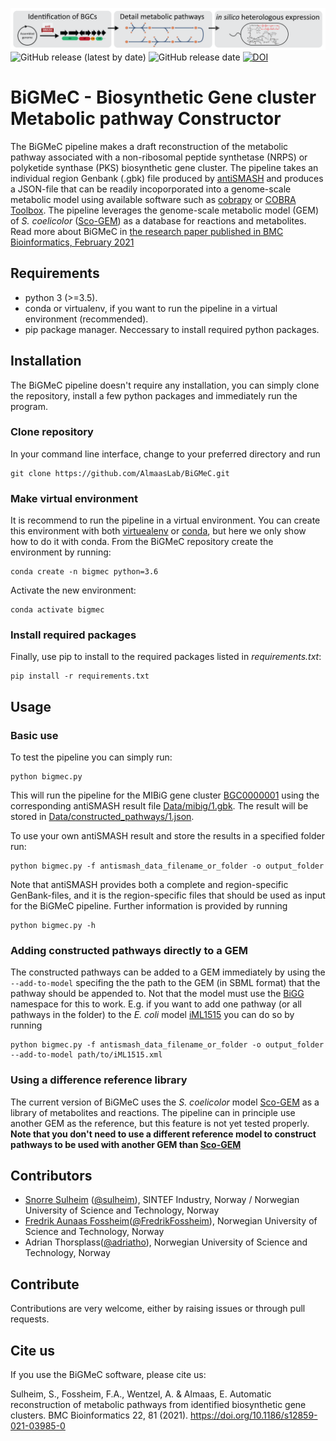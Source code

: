 ![Illustration of BiGMeC pipeline](readme_header.png)
![GitHub release (latest by date)](https://img.shields.io/github/v/release/AlmaasLab/BiGMeC?style=plastic)
![GitHub release date](https://img.shields.io/github/release-date/AlmaasLab/BiGMeC?style=plastic)
[![DOI](https://zenodo.org/badge/273448678.svg)](https://zenodo.org/badge/latestdoi/273448678)

# BiGMeC - Biosynthetic Gene cluster Metabolic pathway Constructor
The BiGMeC pipeline makes a draft reconstruction of the metabolic pathway associated with a non-ribosomal peptide synthetase (NRPS) or polyketide synthase (PKS) biosynthetic gene cluster. The pipeline takes an individual region Genbank (.gbk) file produced by [antiSMASH](https://antismash.secondarymetabolites.org) and produces a JSON-file that can be readily incoporporated into a genome-scale metabolic model using available software such as [cobrapy](cobrapy.readthedocs.io/) or [COBRA Toolbox](https://opencobra.github.io/cobratoolbox/stable/). The pipeline leverages the genome-scale metabolic model (GEM) of _S. coelicolor_ ([Sco-GEM](https://github.com/SysBioChalmers/Sco-GEM)) as a database for reactions and metabolites.
Read more about BiGMeC in [the research paper published in BMC Bioinformatics, February 2021](https://bmcbioinformatics.biomedcentral.com/articles/10.1186/s12859-021-03985-0)


## Requirements
- python 3 (>=3.5).
- conda or virtualenv, if you want to run the pipeline in a virtual environment (recommended).
- pip package manager. Neccessary to install required python packages. 

## Installation
The BiGMeC pipeline doesn't require any installation, you can simply clone the repository, install a few python packages and immediately run the program. 
### Clone repository
In your command line interface, change to your preferred directory and run
```
git clone https://github.com/AlmaasLab/BiGMeC.git
```
### Make virtual environment
It is recommend to run the pipeline in a virtual environment. You can create this environment with both [virtuealenv](https://virtualenv.pypa.io/en/latest/) or [conda](https://docs.anaconda.com/anaconda/install/), but here we only show how to do it with conda.
From the BiGMeC repository create the environment by running:
```
conda create -n bigmec python=3.6 
```
Activate the new environment:
```
conda activate bigmec
```
### Install required packages
Finally, use pip to install to the required packages listed in _requirements.txt_:
```
pip install -r requirements.txt
```
## Usage
### Basic use
To test the pipeline you can simply run:
```
python bigmec.py
```
This will run the pipeline for the MIBiG gene cluster [BGC0000001](https://mibig.secondarymetabolites.org/repository/BGC0000001/index.html#r1c1) using the corresponding antiSMASH result file [Data/mibig/1.gbk](Data/mibig/1.gkb). The result will be stored in [Data/constructed_pathways/1.json](Data/constructed_pathways/1.json).

To use your own antiSMASH result and store the results in a specified folder run:
```
python bigmec.py -f antismash_data_filename_or_folder -o output_folder
```
Note that antiSMASH provides both a complete and region-specific GenBank-files, and it is the region-specific files that should be used as input for the BiGMeC pipeline.
Further information is provided by running 
```
python bigmec.py -h
```

### Adding constructed pathways directly to a GEM
The constructed pathways can be added to a GEM immediately by using the `--add-to-model` specifing the the path to the GEM (in SBML format) that the pathway should be appended to. Not that the model must use the [BiGG ](bigg.ucsd.edu/) namespace for this to work. E.g. if you want to add one pathway (or all pathways in the folder) to the _E. coli_ model [iML1515](http://bigg.ucsd.edu/models/iML1515) you can do so by running
```
python bigmec.py -f antismash_data_filename_or_folder -o output_folder --add-to-model path/to/iML1515.xml 
```

### Using a difference reference library
The current version of BiGMeC uses the _S. coelicolor_ model [Sco-GEM](https://github.com/SysBioChalmers/Sco-GEM) as a library of metabolites and reactions. The pipeline can in principle use another GEM as the reference, but this feature is not yet tested properly. __Note that you don't need to use a different reference model to construct pathways to be used with another GEM than [Sco-GEM](https://github.com/SysBioChalmers/Sco-GEM)__ 

## Contributors
- [Snorre Sulheim](https://www.sintef.no/en/all-employees/employee/?empId=5675) ([@sulheim](https://github.com/sulheim)), SINTEF Industry, Norway / Norwegian University of Science and Technology, Norway
- [Fredrik Aunaas Fossheim](https://no.linkedin.com/in/fredrik-aunaas-fossheim)([@FredrikFossheim](https://github.com/FredrikFossheim)), Norwegian University of Science and Technology, Norway
- Adrian Thorsplass([@adriatho](https://github.com/adriatho)), Norwegian University of Science and Technology, Norway
## Contribute
Contributions are very welcome, either by raising issues or through pull requests. 

## Cite us
If you use the BiGMeC software, please cite us:

Sulheim, S., Fossheim, F.A., Wentzel, A. & Almaas, E. Automatic reconstruction of metabolic pathways from identified biosynthetic gene clusters. BMC Bioinformatics 22, 81 (2021). https://doi.org/10.1186/s12859-021-03985-0


